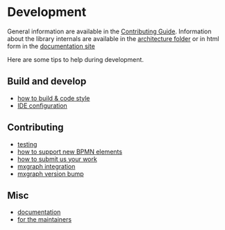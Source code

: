 # Development

General information are available in the [Contributing Guide](../../CONTRIBUTING.md).
Information about the library internals are available in the [architecture folder](./docs/architecture) or in html form in the [documentation site](https://process-analytics.github.io/bpmn-visualization-js/#_architecture_and_development)

Here are some tips to help during development.

## Build and develop

- [how to build & code style](./development.md)
- [IDE configuration](./ide-configuration.md)

## Contributing
- [testing](./testing.md)
- [how to support new BPMN elements](./bpmn-support-how-to.md)
- [how to submit us your work](./pull-request.md)
- [mxgraph integration](./mxgraph-integration.md)
- [mxgraph version bump](./mxgraph-version-bump.md)

## Misc
- [documentation](./documentation.md)
- [for the maintainers](./maintainers.md)
